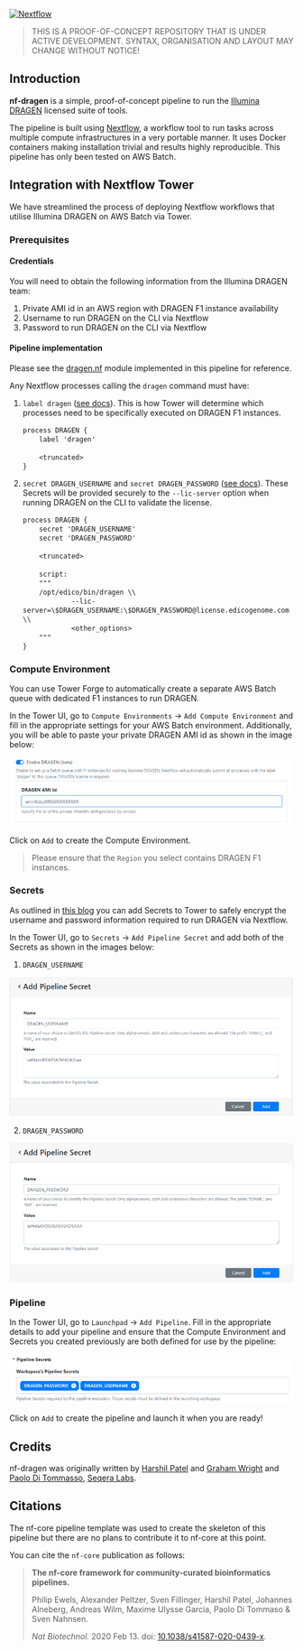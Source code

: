 
[![Nextflow](https://img.shields.io/badge/nextflow%20DSL2-%E2%89%A521.10.3-23aa62.svg?labelColor=000000)](https://www.nextflow.io/)

> THIS IS A PROOF-OF-CONCEPT REPOSITORY THAT IS UNDER ACTIVE DEVELOPMENT. SYNTAX, ORGANISATION AND LAYOUT MAY CHANGE WITHOUT NOTICE!

## Introduction

**nf-dragen** is a simple, proof-of-concept pipeline to run the [Illumina DRAGEN](https://emea.illumina.com/products/by-type/informatics-products/dragen-bio-it-platform.html) licensed suite of tools.

The pipeline is built using [Nextflow](https://www.nextflow.io), a workflow tool to run tasks across multiple compute infrastructures in a very portable manner. It uses Docker  containers making installation trivial and results highly reproducible. This pipeline has only been tested on AWS Batch.

## Integration with Nextflow Tower

We have streamlined the process of deploying Nextflow workflows that utilise Illumina DRAGEN on AWS Batch via Tower.

### Prerequisites

#### Credentials

You will need to obtain the following information from the Illumina DRAGEN team:

1. Private AMI id in an AWS region with DRAGEN F1 instance availability
2. Username to run DRAGEN on the CLI via Nextflow
3. Password to run DRAGEN on the CLI via Nextflow

#### Pipeline implementation

Please see the [dragen.nf](modules/local/dragen.nf) module implemented in this pipeline for reference.

Any Nextflow processes calling the `dragen` command must have:

1. `label dragen` ([see docs](https://www.nextflow.io/docs/latest/process.html?highlight=label#label)). This is how Tower will determine which processes need to be specifically executed on DRAGEN F1 instances.

    ```nextflow
    process DRAGEN {
        label 'dragen'

        <truncated>
    }
    ```

2. `secret DRAGEN_USERNAME` and `secret DRAGEN_PASSWORD` ([see docs](https://www.nextflow.io/docs/latest/secrets.html?highlight=secrets#secrets)). These Secrets will be provided securely to the `--lic-server` option when running DRAGEN on the CLI to validate the license.

    ```nextflow
    process DRAGEN {
        secret 'DRAGEN_USERNAME'
        secret 'DRAGEN_PASSWORD'

        <truncated>

        script:
        """
        /opt/edico/bin/dragen \\
                --lic-server=\$DRAGEN_USERNAME:\$DRAGEN_PASSWORD@license.edicogenome.com \\
                <other_options>
        """
    }
    ```

### Compute Environment

You can use Tower Forge to automatically create a separate AWS Batch queue with dedicated F1 instances to run DRAGEN. 

In the Tower UI, go to `Compute Environments` -> `Add Compute Environment` and fill in the appropriate settings for your AWS Batch environment. Additionally, you will be able to paste your private DRAGEN AMI id as shown in the image below:

![Tower enable DRAGEN](docs/images/tower_ce_enable_dragen.png)

Click on `Add` to create the Compute Environment.

> Please ensure that the `Region` you select contains DRAGEN F1 instances.

### Secrets

As outlined in [this blog](https://seqera.io/blog/pipeline-secrets-secure-handling-of-sensitive-information-in-tower/) you can add Secrets to Tower to safely encrypt the username and password information required to run DRAGEN via Nextflow.

In the Tower UI, go to `Secrets` -> `Add Pipeline Secret` and add both of the Secrets as shown in the images below:

1. `DRAGEN_USERNAME`

![Tower Secrets DRAGEN username](docs/images/tower_secrets_dragen_username.png)

2. `DRAGEN_PASSWORD`

![Tower Secrets DRAGEN password](docs/images/tower_secrets_dragen_password.png)

### Pipeline

In the Tower UI, go to `Launchpad` -> `Add Pipeline`. Fill in the appropriate details to add your pipeline and ensure that the Compute Environment and Secrets you created previously are both defined for use by the pipeline:

![Tower Pipeline Secrets](docs/images/tower_pipeline_secrets.png)

Click on `Add` to create the pipeline and launch it when you are ready!

## Credits

nf-dragen was originally written by [Harshil Patel](https://github.com/drpatelh) and [Graham Wright](https://github.com/gwright99) and [Paolo Di Tommasso](https://github.com/pditommaso), [Seqera Labs](https://seqera.io/).

## Citations

The nf-core pipeline template was used to create the skeleton of this pipeline but there are no plans to contribute it to nf-core at this point.

You can cite the `nf-core` publication as follows:

> **The nf-core framework for community-curated bioinformatics pipelines.**
>
> Philip Ewels, Alexander Peltzer, Sven Fillinger, Harshil Patel, Johannes Alneberg, Andreas Wilm, Maxime Ulysse Garcia, Paolo Di Tommaso & Sven Nahnsen.
>
> _Nat Biotechnol._ 2020 Feb 13. doi: [10.1038/s41587-020-0439-x](https://dx.doi.org/10.1038/s41587-020-0439-x).
